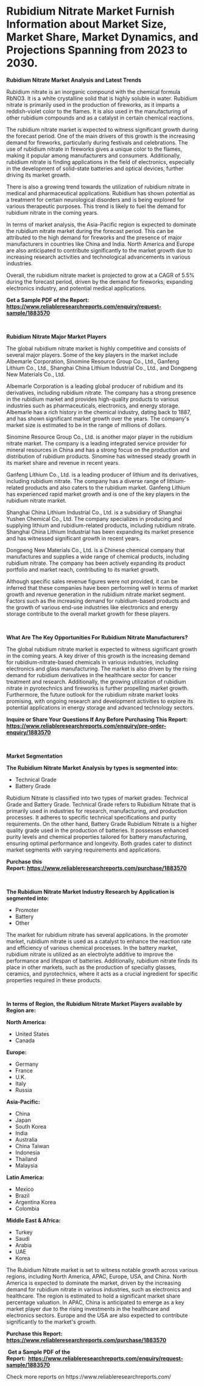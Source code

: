 <p><h1>Rubidium Nitrate Market Furnish Information about Market Size, Market Share, Market Dynamics, and Projections Spanning from 2023 to 2030.</h1></p><p><strong>Rubidium Nitrate Market Analysis and Latest Trends</strong></p>
<p><p>Rubidium nitrate is an inorganic compound with the chemical formula RbNO3. It is a white crystalline solid that is highly soluble in water. Rubidium nitrate is primarily used in the production of fireworks, as it imparts a reddish-violet color to the flames. It is also used in the manufacturing of other rubidium compounds and as a catalyst in certain chemical reactions.</p><p>The rubidium nitrate market is expected to witness significant growth during the forecast period. One of the main drivers of this growth is the increasing demand for fireworks, particularly during festivals and celebrations. The use of rubidium nitrate in fireworks gives a unique color to the flames, making it popular among manufacturers and consumers. Additionally, rubidium nitrate is finding applications in the field of electronics, especially in the development of solid-state batteries and optical devices, further driving its market growth.</p><p>There is also a growing trend towards the utilization of rubidium nitrate in medical and pharmaceutical applications. Rubidium has shown potential as a treatment for certain neurological disorders and is being explored for various therapeutic purposes. This trend is likely to fuel the demand for rubidium nitrate in the coming years.</p><p>In terms of market analysis, the Asia-Pacific region is expected to dominate the rubidium nitrate market during the forecast period. This can be attributed to the high demand for fireworks and the presence of major manufacturers in countries like China and India. North America and Europe are also anticipated to contribute significantly to the market growth due to increasing research activities and technological advancements in various industries.</p><p>Overall, the rubidium nitrate market is projected to grow at a CAGR of 5.5% during the forecast period, driven by the demand for fireworks, expanding electronics industry, and potential medical applications.</p></p>
<p><strong>Get a Sample PDF of the Report:&nbsp; <a href="https://www.reliableresearchreports.com/enquiry/request-sample/1883570">https://www.reliableresearchreports.com/enquiry/request-sample/1883570</a></strong></p>
<p>&nbsp;</p>
<p><strong>Rubidium Nitrate Major Market Players</strong></p>
<p><p>The global rubidium nitrate market is highly competitive and consists of several major players. Some of the key players in the market include Albemarle Corporation, Sinomine Resource Group Co., Ltd., Ganfeng Lithium Co., Ltd., Shanghai China Lithium Industrial Co., Ltd., and Dongpeng New Materials Co., Ltd.</p><p>Albemarle Corporation is a leading global producer of rubidium and its derivatives, including rubidium nitrate. The company has a strong presence in the rubidium market and provides high-quality products to various industries such as pharmaceuticals, electronics, and energy storage. Albemarle has a rich history in the chemical industry, dating back to 1887, and has shown significant market growth over the years. The company's market size is estimated to be in the range of millions of dollars.</p><p>Sinomine Resource Group Co., Ltd. is another major player in the rubidium nitrate market. The company is a leading integrated service provider for mineral resources in China and has a strong focus on the production and distribution of rubidium products. Sinomine has witnessed steady growth in its market share and revenue in recent years.</p><p>Ganfeng Lithium Co., Ltd. is a leading producer of lithium and its derivatives, including rubidium nitrate. The company has a diverse range of lithium-related products and also caters to the rubidium market. Ganfeng Lithium has experienced rapid market growth and is one of the key players in the rubidium nitrate market.</p><p>Shanghai China Lithium Industrial Co., Ltd. is a subsidiary of Shanghai Yushen Chemical Co., Ltd. The company specializes in producing and supplying lithium and rubidium-related products, including rubidium nitrate. Shanghai China Lithium Industrial has been expanding its market presence and has witnessed significant growth in recent years.</p><p>Dongpeng New Materials Co., Ltd. is a Chinese chemical company that manufactures and supplies a wide range of chemical products, including rubidium nitrate. The company has been actively expanding its product portfolio and market reach, contributing to its market growth.</p><p>Although specific sales revenue figures were not provided, it can be inferred that these companies have been performing well in terms of market growth and revenue generation in the rubidium nitrate market segment. Factors such as the increasing demand for rubidium-based products and the growth of various end-use industries like electronics and energy storage contribute to the overall market growth for these players.</p></p>
<p>&nbsp;</p>
<p><strong>What Are The Key Opportunities For Rubidium Nitrate Manufacturers?</strong></p>
<p><p>The global rubidium nitrate market is expected to witness significant growth in the coming years. A key driver of this growth is the increasing demand for rubidium-nitrate-based chemicals in various industries, including electronics and glass manufacturing. The market is also driven by the rising demand for rubidium derivatives in the healthcare sector for cancer treatment and research. Additionally, the growing utilization of rubidium nitrate in pyrotechnics and fireworks is further propelling market growth. Furthermore, the future outlook for the rubidium nitrate market looks promising, with ongoing research and development activities to explore its potential applications in energy storage and advanced technology sectors.</p></p>
<p><strong>Inquire or Share Your Questions If Any Before Purchasing This Report: <a href="https://www.reliableresearchreports.com/enquiry/pre-order-enquiry/1883570">https://www.reliableresearchreports.com/enquiry/pre-order-enquiry/1883570</a></strong></p>
<p>&nbsp;</p>
<p><strong>Market Segmentation</strong></p>
<p><strong>The Rubidium Nitrate Market Analysis by types is segmented into:</strong></p>
<p><ul><li>Technical Grade</li><li>Battery Grade</li></ul></p>
<p><p>Rubidium Nitrate is classified into two types of market grades: Technical Grade and Battery Grade. Technical Grade refers to Rubidium Nitrate that is primarily used in industries for research, manufacturing, and production processes. It adheres to specific technical specifications and purity requirements. On the other hand, Battery Grade Rubidium Nitrate is a higher quality grade used in the production of batteries. It possesses enhanced purity levels and chemical properties tailored for battery manufacturing, ensuring optimal performance and longevity. Both grades cater to distinct market segments with varying requirements and applications.</p></p>
<p><strong>Purchase this Report:&nbsp;<a href="https://www.reliableresearchreports.com/purchase/1883570">https://www.reliableresearchreports.com/purchase/1883570</a></strong></p>
<p>&nbsp;</p>
<p><strong>The Rubidium Nitrate Market Industry Research by Application is segmented into:</strong></p>
<p><ul><li>Promoter</li><li>Battery</li><li>Other</li></ul></p>
<p><p>The market for rubidium nitrate has several applications. In the promoter market, rubidium nitrate is used as a catalyst to enhance the reaction rate and efficiency of various chemical processes. In the battery market, rubidium nitrate is utilized as an electrolyte additive to improve the performance and lifespan of batteries. Additionally, rubidium nitrate finds its place in other markets, such as the production of specialty glasses, ceramics, and pyrotechnics, where it acts as a crucial ingredient for specific properties required in these products.</p></p>
<p>&nbsp;</p>
<p><strong>In terms of Region, the Rubidium Nitrate Market Players available by Region are:</strong></p>
<p>
    <p> <strong> North America: </strong>
        <ul>
            <li>United States</li>
            <li>Canada</li>
        </ul>
        </p> 
    <p> <strong> Europe: </strong>
        <ul>
            <li>Germany</li>
            <li>France</li>
            <li>U.K.</li>
            <li>Italy</li>
            <li>Russia</li>
        </ul>
        </p> 
    <p> <strong> Asia-Pacific: </strong>
        <ul>
            <li>China</li>
            <li>Japan</li>
            <li>South Korea</li>
            <li>India</li>
            <li>Australia</li>
            <li>China Taiwan</li>
            <li>Indonesia</li>
            <li>Thailand</li>
            <li>Malaysia</li>
        </ul>
        </p> 
    <p> <strong> Latin America: </strong>
        <ul>
            <li>Mexico</li>
            <li>Brazil</li>
            <li>Argentina Korea</li>
            <li>Colombia</li>
        </ul>
        </p> 
    <p> <strong> Middle East & Africa: </strong>
        <ul>
            <li>Turkey</li>
            <li>Saudi</li>
            <li>Arabia</li>
            <li>UAE</li>
            <li>Korea</li>
        </ul>
    </p>
    </p>
<p><p>The Rubidium Nitrate market is set to witness notable growth across various regions, including North America, APAC, Europe, USA, and China. North America is expected to dominate the market, driven by the increasing demand for rubidium nitrate in various industries, such as electronics and healthcare. The region is estimated to hold a significant market share percentage valuation. In APAC, China is anticipated to emerge as a key market player due to the rising investments in the healthcare and electronics sectors. Europe and the USA are also expected to contribute significantly to the market's growth.</p></p>
<p><strong>Purchase this Report: <a href="https://www.reliableresearchreports.com/purchase/1883570">https://www.reliableresearchreports.com/purchase/1883570</a></strong></p>
<p>&nbsp;<strong>Get a Sample PDF of the Report:&nbsp;&nbsp;<a href="https://www.reliableresearchreports.com/enquiry/request-sample/1883570">https://www.reliableresearchreports.com/enquiry/request-sample/1883570</a></strong></p>
<p><strong></strong></p>
<p>Check more reports on https://www.reliableresearchreports.com/</p>